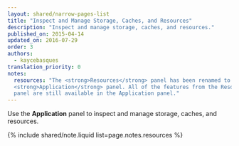 ```yaml
---
layout: shared/narrow-pages-list
title: "Inspect and Manage Storage, Caches, and Resources"
description: "Inspect and manage storage, caches, and resources."
published_on: 2015-04-14
updated_on: 2016-07-29
order: 3
authors:
  - kaycebasques
translation_priority: 0
notes:
  resources: "The <strong>Resources</strong> panel has been renamed to the
  <strong>Application</strong> panel. All of the features from the Resources
  panel are still available in the Application panel."
---
```


<p class="intro">Use the <strong>Application</strong> panel to inspect and
manage storage, caches, and resources.</p>

{% include shared/note.liquid list=page.notes.resources %}
